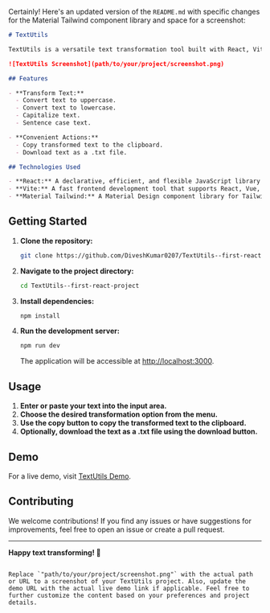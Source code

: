 Certainly! Here's an updated version of the `README.md` with specific changes for the Material Tailwind component library and space for a screenshot:

```markdown
# TextUtils

TextUtils is a versatile text transformation tool built with React, Vite, and the Material Tailwind component library. It empowers users to manipulate text easily with features such as converting to uppercase, lowercase, capitalizing, and sentence casing. In addition, TextUtils offers the ability to copy transformed text to the clipboard and download it as a .txt file.

![TextUtils Screenshot](path/to/your/project/screenshot.png)

## Features

- **Transform Text:**
  - Convert text to uppercase.
  - Convert text to lowercase.
  - Capitalize text.
  - Sentence case text.

- **Convenient Actions:**
  - Copy transformed text to the clipboard.
  - Download text as a .txt file.

## Technologies Used

- **React:** A declarative, efficient, and flexible JavaScript library for building user interfaces.
- **Vite:** A fast frontend development tool that supports React, Vue, and more.
- **Material Tailwind:** A Material Design component library for Tailwind CSS.
   ```

## Getting Started

1. **Clone the repository:**
   ```bash
   git clone https://github.com/DiveshKumar0207/TextUtils--first-react-project.git
   ```


2. **Navigate to the project directory:**
   ```bash
   cd TextUtils--first-react-project
   ```

3. **Install dependencies:**
   ```bash
   npm install
   ```

4. **Run the development server:**
   ```bash
   npm run dev
   ```

   The application will be accessible at [http://localhost:3000](http://localhost:3000).

## Usage

1. **Enter or paste your text into the input area.**
2. **Choose the desired transformation option from the menu.**
3. **Use the copy button to copy the transformed text to the clipboard.**
4. **Optionally, download the text as a .txt file using the download button.**

## Demo

For a live demo, visit [TextUtils Demo](https://your-demo-url.com).

## Contributing

We welcome contributions! If you find any issues or have suggestions for improvements, feel free to open an issue or create a pull request.


---

**Happy text transforming! 🚀**
```

Replace `"path/to/your/project/screenshot.png"` with the actual path or URL to a screenshot of your TextUtils project. Also, update the demo URL with the actual live demo link if applicable. Feel free to further customize the content based on your preferences and project details.
